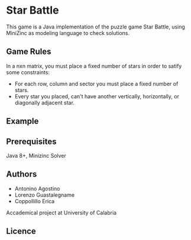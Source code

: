 # Star Battle
This game is a Java implementation of the puzzle game Star Battle, using MiniZinc as modeling language to check solutions.

## Game Rules
In a nxn matrix, you must place a fixed number of stars in order to satify some constraints:

* For each row, column and sector you must place a fixed number of stars.
* Every star you placed, can't have another vertically, horizontally, or diagonally adjacent star.

## Example

## Prerequisites
Java 8+, Minizinc Solver

## Authors
- Antonino Agostino
- Lorenzo Guastalegname
- Coppollillo Erica

Accademical project at University of Calabria

## Licence
